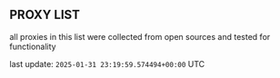 ## PROXY LIST

all proxies in this list were collected from open sources and tested for functionality

last update: `2025-01-31 23:19:59.574494+00:00` UTC